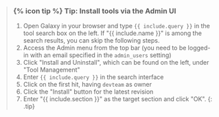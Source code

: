 > ### {% icon tip %} Tip: Install tools via the Admin UI
>
> 1. Open Galaxy in your browser and type `{{ include.query }}` in the tool search box on the left. If "{{ include.name }}" is among the search results, you can skip the following steps.
> 2. Access the Admin menu from the top bar (you need to be logged-in with an email specified in the `admin_users` setting)
> 3. Click "Install and Uninstall", which can be found on the left, under "Tool Management"
> 4. Enter `{{ include.query }}` in the search interface
> 5. Click on the first hit, having `devteam` as owner
> 6. Click the "Install" button for the latest revision
> 7. Enter "{{ include.section }}" as the target section and click "OK".
{: .tip}